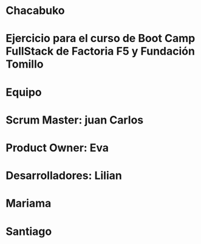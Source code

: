# Chacabuko
# Ejercicio para el curso de Boot Camp FullStack de Factoria F5 y Fundación Tomillo
# Equipo
# Scrum Master: juan Carlos
# Product Owner: Eva
# Desarrolladores: Lilian
#                  Mariama
#                  Santiago